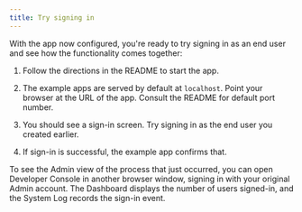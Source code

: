 ```yaml
---
title: Try signing in
---
```


With the app now configured, you're ready to try signing in as an end user and see how the functionality comes together:

1. Follow the directions in the README to start the app.

2. The example apps are served by default at `localhost`. Point your browser at the URL of the app. Consult the README for default port number.

3. You should see a sign-in screen. Try signing in as the end user you created earlier.

4. If sign-in is successful, the example app confirms that.

To see the Admin view of the process that just occurred, you can open Developer Console in another browser window, signing in with your original Admin account. The Dashboard displays the number of users signed-in, and the System Log records the sign-in event.

<NextSectionLink/>

